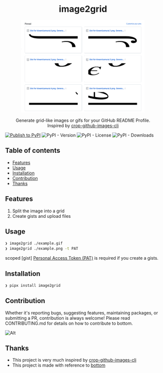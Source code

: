 <div align="center">
  <h1>image2grid</h1>
  <img src="https://raw.githubusercontent.com/kiwamizamurai/image2grid/main/example.png" alt="example output by image2grid" width="400" height="300">
  <p>
  Generate grid-like images or gifs for your GitHub README Profile.<br />Inspired by <a href=https://github.com/mathdroid/crop-github-images-cli>crop-github-images-cli</a>
  </p>
</div>

[![Publish to PyPI](https://github.com/kiwamizamurai/image2grid/actions/workflows/publish-to-pypi.yaml/badge.svg)](https://github.com/kiwamizamurai/image2grid/actions/workflows/publish-to-pypi.yaml)
![PyPI - Version](https://img.shields.io/pypi/v/image2grid)
![PyPI - License](https://img.shields.io/pypi/l/image2grid)
![PyPI - Downloads](https://img.shields.io/pypi/dm/image2grid)


## Table of contents
- [Features](#features)
- [Usage](#usage)
- [Installation](#installation)
- [Contribution](#contribution)
- [Thanks](#thanks)

## Features

1. Split the image into a grid
2. Create gists and upload files

## Usage

```bash
❯ image2grid ./example.gif
❯ image2grid ./example.png -t PAT
```

scoped [gist] [Personal Access Token (PAT)](https://docs.github.com/en/authentication/keeping-your-account-and-data-secure/managing-your-personal-access-tokens) is required if you create a gists.

## Installation

```bash
❯ pipx install image2grid
```

## Contribution

Whether it's reporting bugs, suggesting features, maintaining packages, or submitting a PR, contribution is always welcome! Please read CONTRIBUTING.md for details on how to contribute to bottom.

![Alt](https://repobeats.axiom.co/api/embed/72ed4cd2868b94489518a171f0404b6de7386c74.svg "Repobeats analytics image")

## Thanks

- This project is very much inspired by [crop-github-images-cli](https://github.com/mathdroid/crop-github-images-cli)
- This project is made with reference to [bottom](https://github.com/ClementTsang/bottom)
